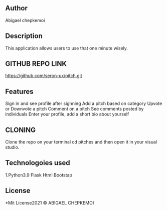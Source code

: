 ## Author
Abigael chepkemoi
## Description
This application allows users to use that one minute wisely.
## GITHUB REPO LINK
https://github.com/seron-ux/pitch.git
## Features
Sign in and see profile after sighning
Add a pitch based on category
Upvote or Downvote a pitch
Comment on a pitch
See comments posted by individuals
Enter your profile, add a short bio about yourself
## CLONING
Clone  the repo on your terminal cd pitches and then open it in your visual studio.
## Technologoies used
1.Python3.9
Flask
Html
Bootstap
## License
*Mit License2021 © ABIGAEL CHEPKEMOI